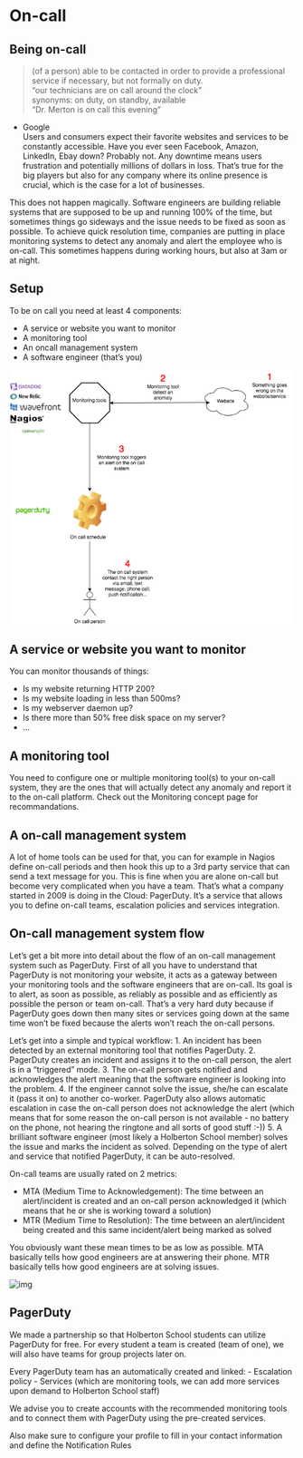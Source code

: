 # On-call

## Being on-call
> (of a person) able to be contacted in order to provide a professional service if necessary, but not formally on duty.  
“our technicians are on call around the clock”  
synonyms: on duty, on standby, available  
“Dr. Merton is on call this evening”  
- Google  
Users and consumers expect their favorite websites and services to be constantly accessible. Have you ever seen Facebook, Amazon, LinkedIn, Ebay down? Probably not. Any downtime means users frustration and potentially millions of dollars in loss. That’s true for the big players but also for any company where its online presence is crucial, which is the case for a lot of businesses.

This does not happen magically. Software engineers are building reliable systems that are supposed to be up and running 100% of the time, but sometimes things go sideways and the issue needs to be fixed as soon as possible. To achieve quick resolution time, companies are putting in place monitoring systems to detect any anomaly and alert the employee who is on-call. This sometimes happens during working hours, but also at 3am or at night.

## Setup  
To be on call you need at least 4 components:

* A service or website you want to monitor
* A monitoring tool
* An oncall management system
* A software engineer (that’s you)

![img](img/image.png)

## A service or website you want to monitor
You can monitor thousands of things:

* Is my website returning HTTP 200?
* Is my website loading in less than 500ms?
* Is my webserver daemon up?
* Is there more than 50% free disk space on my server?
* …

## A monitoring tool
You need to configure one or multiple monitoring tool(s) to your on-call system, they are the ones that will actually detect any anomaly and report it to the on-call platform. Check out the Monitoring concept page for recommandations.

## A on-call management system
A lot of home tools can be used for that, you can for example in Nagios define on-call periods and then hook this up to a 3rd party service that can send a text message for you. This is fine when you are alone on-call but become very complicated when you have a team. That’s what a company started in 2009 is doing in the Cloud: PagerDuty. It’s a service that allows you to define on-call teams, escalation policies and services integration.

## On-call management system flow
Let’s get a bit more into detail about the flow of an on-call management system such as PagerDuty. First of all you have to understand that PagerDuty is not monitoring your website, it acts as a gateway between your monitoring tools and the software engineers that are on-call. Its goal is to alert, as soon as possible, as reliably as possible and as efficiently as possible the person or team on-call. That’s a very hard duty because if PagerDuty goes down then many sites or services going down at the same time won’t be fixed because the alerts won’t reach the on-call persons.

Let’s get into a simple and typical workflow: 1. An incident has been detected by an external monitoring tool that notifies PagerDuty. 2. PagerDuty creates an incident and assigns it to the on-call person, the alert is in a “triggered” mode. 3. The on-call person gets notified and acknowledges the alert meaning that the software engineer is looking into the problem. 4. If the engineer cannot solve the issue, she/he can escalate it (pass it on) to another co-worker. PagerDuty also allows automatic escalation in case the on-call person does not acknowledge the alert (which means that for some reason the on-call person is not available - no battery on the phone, not hearing the ringtone and all sorts of good stuff :-)) 5. A brilliant software engineer (most likely a Holberton School member) solves the issue and marks the incident as solved. Depending on the type of alert and service that notified PagerDuty, it can be auto-resolved.

On-call teams are usually rated on 2 metrics:

* MTA (Medium Time to Acknowledgement): The time between an alert/incident is created and an on-call person acknowledged it (which means that he or she is working toward a solution)
* MTR (Medium Time to Resolution): The time between an alert/incident being created and this same incident/alert being marked as solved

You obviously want these mean times to be as low as possible. MTA basically tells how good engineers are at answering their phone. MTR basically tells how good engineers are at solving issues.

![img](/img/duty.png)

## PagerDuty
We made a partnership so that Holberton School students can utilize PagerDuty for free. For every student a team is created (team of one), we will also have teams for group projects later on.

Every PagerDuty team has an automatically created and linked: - Escalation policy - Services (which are monitoring tools, we can add more services upon demand to Holberton School staff)

We advise you to create accounts with the recommended monitoring tools and to connect them with PagerDuty using the pre-created services.

Also make sure to configure your profile to fill in your contact information and define the Notification Rules

